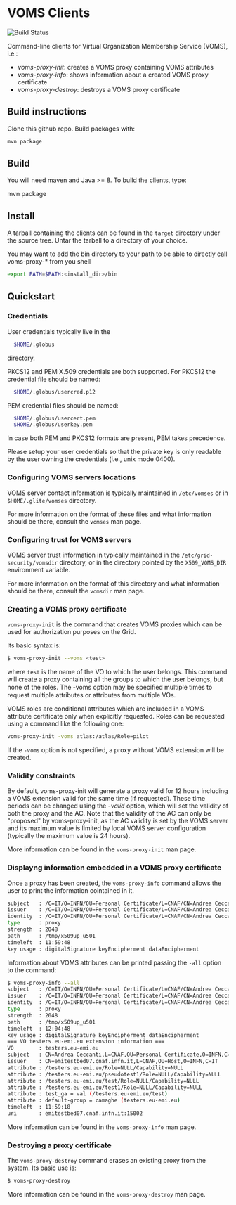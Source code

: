 <!--
SPDX-FileCopyrightText: 2006 Istituto Nazionale di Fisica Nucleare

SPDX-License-Identifier: Apache-2.0
-->

# VOMS Clients

![Build Status](https://github.com/italiangrid/voms-clients/actions/workflows/maven.yaml/badge.svg)

Command-line clients for Virtual Organization Membership Service (VOMS), i.e.:

- *voms-proxy-init*: creates a VOMS proxy containing VOMS attributes
- *voms-proxy-info*: shows information about a created VOMS proxy certificate
- *voms-proxy-destroy*: destroys a VOMS proxy certificate

## Build instructions

Clone this github repo. 
Build packages with:

```bash
mvn package
```

## Build

You will need maven and Java >= 8.
To build the clients, type:

  mvn package

## Install

A tarball containing the clients can be found in the `target` directory under the source tree.
Untar the tarball to a directory of your choice.

You may want to add the bin directory to your path to be able to directly call voms-proxy-* from you shell

```bash
export PATH=$PATH:<install_dir>/bin
```

## Quickstart

### Credentials

User credentials typically live in the 
```bash
  $HOME/.globus
```
directory.

PKCS12 and PEM X.509 credentials are both supported. For PKCS12 the credential file should be
named:

```bash
  $HOME/.globus/usercred.p12
```

PEM credential files should be named:

```bash  
  $HOME/.globus/usercert.pem
  $HOME/.globus/userkey.pem
```

In case both PEM and PKCS12 formats are present, PEM takes precedence.

Please setup your user credentials so that the private key is only readable by the user owning 
the credentials (i.e., unix mode 0400).

### Configuring VOMS servers locations

VOMS server contact information is typically maintained in `/etc/vomses` or in `$HOME/.glite/vomses` directory.

For more information on the format of these files and what information should be there, consult the `vomses`
man page.

### Configuring trust for VOMS servers

VOMS server trust information in typically maintained in the `/etc/grid-security/vomsdir` directory,
or in the directory pointed by the `X509_VOMS_DIR` environment variable.

For more information on the format of this directory and what information should be there, 
consult the `vomsdir` man page.

### Creating a VOMS proxy certificate

`voms-proxy-init` is the command that creates VOMS proxies which can be used for authorization purposes on the Grid. 

Its basic syntax is:
```bash
$ voms-proxy-init --voms <test>
```
where `test` is the name of the VO to which the user belongs. This command will create a proxy containing all the
groups to which the user belongs, but none of the roles. The -voms option may be speciﬁed multiple times to request
multiple attributes or attributes from multiple VOs.

VOMS roles are conditional attributes which are included in a VOMS attribute certificate only when explicitly
requested. Roles can be requested using a command like the following one:
```bash
voms-proxy-init -voms atlas:/atlas/Role=pilot
```
If the `-voms` option is not specified, a proxy without VOMS extension will be created.

### Validity constraints

By default, voms-proxy-init will generate a proxy valid for 12 hours including a VOMS extension valid for the same time (if requested).
These time periods can be changed using the *-valid* option, which will set the validity of both the proxy and
the AC. Note that the validity of the AC can only be "proposed" by voms-proxy-init, as the AC validity is set by the VOMS server
and its maximum value is limited by local VOMS server configuration (typically the maximum value is 24 hours).

More information can be found in the `voms-proxy-init` man page.

### Displayng information embedded in a VOMS proxy certificate 

Once a proxy has been created, the `voms-proxy-info` command allows the user to print the information
cointained in it. 
```bash
subject   : /C=IT/O=INFN/OU=Personal Certificate/L=CNAF/CN=Andrea Ceccanti/CN=proxy
issuer    : /C=IT/O=INFN/OU=Personal Certificate/L=CNAF/CN=Andrea Ceccanti
identity  : /C=IT/O=INFN/OU=Personal Certificate/L=CNAF/CN=Andrea Ceccanti
type      : proxy
strength  : 2048
path      : /tmp/x509up_u501
timeleft  : 11:59:48
key usage : digitalSignature keyEncipherment dataEncipherment
```

Information about VOMS attributes can be printed passing the `-all` option to the command:

```bash
$ voms-proxy-info --all
subject   : /C=IT/O=INFN/OU=Personal Certificate/L=CNAF/CN=Andrea Ceccanti/CN=proxy
issuer    : /C=IT/O=INFN/OU=Personal Certificate/L=CNAF/CN=Andrea Ceccanti
identity  : /C=IT/O=INFN/OU=Personal Certificate/L=CNAF/CN=Andrea Ceccanti
type      : proxy
strength  : 2048
path      : /tmp/x509up_u501
timeleft  : 12:04:48
key usage : digitalSignature keyEncipherment dataEncipherment 
=== VO testers.eu-emi.eu extension information ===
VO        : testers.eu-emi.eu
subject   : CN=Andrea Ceccanti,L=CNAF,OU=Personal Certificate,O=INFN,C=IT
issuer    : CN=emitestbed07.cnaf.infn.it,L=CNAF,OU=Host,O=INFN,C=IT
attribute : /testers.eu-emi.eu/Role=NULL/Capability=NULL
attribute : /testers.eu-emi.eu/pseudotest1/Role=NULL/Capability=NULL
attribute : /testers.eu-emi.eu/test/Role=NULL/Capability=NULL
attribute : /testers.eu-emi.eu/test1/Role=NULL/Capability=NULL
attribute : test_ga = val (/testers.eu-emi.eu/test)
attribute : default-group = camaghe (testers.eu-emi.eu)
timeleft  : 11:59:18
uri       : emitestbed07.cnaf.infn.it:15002
```

More information can be found in the `voms-proxy-info` man page.

### Destroying a proxy certificate

The `voms-proxy-destroy` command erases an existing proxy from the system. Its basic use is:

```bash
$ voms-proxy-destroy
```
More information can be found in the `voms-proxy-destroy` man page.
